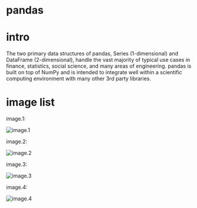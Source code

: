 # pandas

# intro

The two primary data structures of pandas, Series (1-dimensional) and DataFrame (2-dimensional), handle the vast majority of typical use cases in finance, statistics, social science, and many areas of engineering. pandas is built on top of NumPy and is intended to integrate well within a scientific computing environment with many other 3rd party libraries.

# image list

image.1:

![image.1](https://github.com/shawn-yin128/image_folder/blob/master/pd_remove_outlier1.png)

image.2:

![image.2](https://github.com/shawn-yin128/image_folder/blob/master/pd_remove_outlier2.png)

image.3:

![image.3](https://github.com/shawn-yin128/image_folder/blob/master/pd_remove_outlier3.png)

image.4:

![image.4](https://github.com/shawn-yin128/image_folder/blob/master/pd_remove_outlier4.png)
